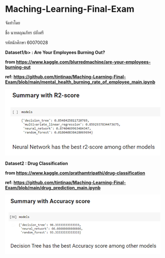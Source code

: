 # Maching-Learning-Final-Exam


จัดทำโดย

ชื่อ นายตฤณภัทร ปลั่งศรี 

รหัสนักศึกษา 60070028

<b>Dataset1/b> : Are Your Employees Burning Out?

from https://www.kaggle.com/blurredmachine/are-your-employees-burning-out

ref: https://github.com/tintinap/Maching-Learning-Final-Exam/blob/main/mental_health_burning_rate_of_employee_main.ipynb

![](\img\mental_health_summary.PNG)

<b>Dataset2</b> : Drug Classification

from https://www.kaggle.com/prathamtripathi/drug-classification

ref: https://github.com/tintinap/Maching-Learning-Final-Exam/blob/main/drug_prediction_main.ipynb

![](\img\drug_prediction_summary.PNG)